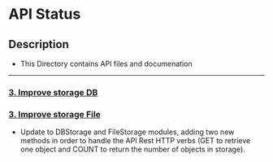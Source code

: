 # API Status

## Description

* This Directory contains API files and documenation

---

### [3. Improve storage DB](./models/engine/db_storage.py)
### [3. Improve storage File](./models/engine/file_storage.py)
* Update to DBStorage and FileStorage modules, adding two new methods in order
to handle the API Rest HTTP verbs (GET to retrieve one object and COUNT to
return the number of objects in storage).
